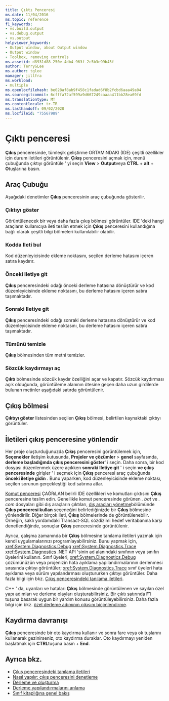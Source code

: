 ```yaml
---
title: Çıktı Penceresi
ms.date: 11/04/2016
ms.topic: reference
f1_keywords:
- vs.build.output
- vs.debug.output
- vs.output
helpviewer_keywords:
- Output window, about Output window
- Output window
- Toolbox, removing controls
ms.assetid: d8931d88-250e-4db4-963f-2c5b3e99b45f
author: TerryGLee
ms.author: tglee
manager: jillfra
ms.workload:
- multiple
ms.openlocfilehash: be028af8ab9f458c1fadad6f8b2fcbd6aaa49a04
ms.sourcegitcommit: 6cfffa72af599a9d667249caaaa411bb28ea69fd
ms.translationtype: MT
ms.contentlocale: tr-TR
ms.lasthandoff: 09/02/2020
ms.locfileid: "75567989"
---
```

# <a name="output-window"></a>Çıktı penceresi

**Çıkış** penceresinde, tümleşik geliştirme ORTAMıNDAKI (IDE) çeşitli özellikler için durum iletileri görüntülenir. **Çıkış** penceresini açmak için, menü çubuğunda çıktıyı görüntüle ' yi seçin **View**  >  **Output**veya **CTRL** + **alt** + **O**tuşlarına basın.

## <a name="toolbar"></a>Araç Çubuğu

Aşağıdaki denetimler **Çıkış** penceresinin araç çubuğunda gösterilir.

### <a name="show-output-from"></a>Çıktıyı göster

Görüntülenecek bir veya daha fazla çıkış bölmesi görüntüler. IDE 'deki hangi araçların kullanıcıya ileti teslim etmek için **Çıkış** penceresini kullandığına bağlı olarak çeşitli bilgi bölmeleri kullanılabilir olabilir.

### <a name="find-message-in-code"></a>Kodda Ileti bul

Kod düzenleyicisinde ekleme noktasını, seçilen derleme hatasını içeren satıra kaydırır.

### <a name="go-to-previous-message"></a>Önceki Iletiye git

**Çıkış** penceresindeki odağı önceki derleme hatasına dönüştürür ve kod düzenleyicisinde ekleme noktasını, bu derleme hatasını içeren satıra taşımaktadır.

### <a name="go-to-next-message"></a>Sonraki Iletiye git

**Çıkış** penceresindeki odağı sonraki derleme hatasına dönüştürür ve kod düzenleyicisinde ekleme noktasını, bu derleme hatasını içeren satıra taşımaktadır.

### <a name="clear-all"></a>Tümünü temizle

**Çıkış** bölmesinden tüm metni temizler.

### <a name="toggle-word-wrap"></a>Sözcük kaydırmayı aç

**Çıktı** bölmesinde sözcük kaydır özelliğini açar ve kapatır. Sözcük kaydırması açık olduğunda, görüntüleme alanının ötesine geçen daha uzun girdilerde bulunan metinler aşağıdaki satırda görüntülenir.

## <a name="output-pane"></a>Çıkış bölmesi

**Çıktıyı göster** listesinden seçilen **Çıkış** bölmesi, belirtilen kaynaktaki çıktıyı görüntüler.

## <a name="route-messages-to-the-output-window"></a>İletileri çıkış penceresine yönlendir

Her proje oluşturduğunuzda **Çıkış** penceresini görüntülemek için, **Seçenekler** iletişim kutusunda, **Projeler ve çözümler**  >  **genel** sayfasında, **derleme başladığında çıkış penceresini göster**' i seçin. Daha sonra, bir kod dosyası düzenlenmek üzere açıkken **sonraki Iletiye git** ' i seçin **ve çıkış penceresinde** girişler ' i seçmek için **Çıkış** penceresi araç çubuğunda **önceki iletiye gidin** . Bunu yaparken, kod düzenleyicisinde ekleme noktası, seçilen sorunun gerçekleştiği kod satırına atlar.

[Komut penceresi](../../ide/reference/command-window.md) ÇAĞRıLAN belirli IDE özellikleri ve komutları çıktısını **Çıkış** penceresine teslim edin. Genellikle komut penceresinde görünen *. bat* ve *. com* dosyaları gibi dış araçların çıktıları, [dış araçları yönetme](../../ide/managing-external-tools.md)bölümünde **Çıkış penceresi kullan** seçeneğini belirlediğinizde bir **Çıkış** bölmesine yönlendirilir. Diğer birçok ileti, **Çıkış** bölmelerinde de görüntülenebilir. Örneğin, saklı yordamdaki Transact-SQL sözdizimi hedef veritabanına karşı denetlendiğinde, sonuçlar **Çıkış** penceresinde görüntülenir.

Ayrıca, çalışma zamanında bir **Çıkış** bölmesine tanılama iletileri yazmak için kendi uygulamalarınızı programlayabilirsiniz. Bunu yapmak için, <xref:System.Diagnostics.Debug> <xref:System.Diagnostics.Trace> <xref:System.Diagnostics> .NET API 'sinin ad alanındaki sınıfının veya sınıfın üyelerini kullanın. Sınıf üyeleri, <xref:System.Diagnostics.Debug> çözümünüzün veya projenizin hata ayıklama yapılandırmalarının derlenmesi sırasında çıktıyı görüntüler; <xref:System.Diagnostics.Trace> sınıf üyeleri hata ayıklama veya sürüm yapılandırması oluştururken çıktıyı görüntüler. Daha fazla bilgi için bkz. [Çıkış penceresindeki tanılama iletileri](../../debugger/diagnostic-messages-in-the-output-window.md).

C++ ' da, uyarıları ve hataları **Çıkış** bölmesinde görüntülenen ve sayılan özel yapı adımları ve derleme olayları oluşturabilirsiniz. Bir çıktı satırında **F1** tuşuna basarak uygun bir yardım konusu görüntüleyebilirsiniz. Daha fazla bilgi için bkz. [özel derleme adımının çıkışını biçimlendirme](/cpp/build/formatting-the-output-of-a-custom-build-step-or-build-event).

## <a name="scroll-behavior"></a>Kaydırma davranışı

**Çıkış** penceresinde bir oto kaydırma kullanır ve sonra fare veya ok tuşlarını kullanarak gezinirseniz, oto kaydırma duraklar. Oto kaydırmayı yeniden başlatmak için **CTRL**tuşuna basın + **End**.

## <a name="see-also"></a>Ayrıca bkz.

- [Çıkış penceresindeki tanılama iletileri](../../debugger/diagnostic-messages-in-the-output-window.md)
- [Nasıl yapılır: çıkış penceresini denetleme](https://msdn.microsoft.com/Library/91aebd15-8854-4a7a-9f7d-57376fb4e858)
- [Derleme ve oluşturma](../../ide/compiling-and-building-in-visual-studio.md)
- [Derleme yapılandırmalarını anlama](../../ide/understanding-build-configurations.md)
- [Sınıf kitaplığına genel bakış](/dotnet/standard/class-library-overview)
